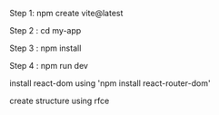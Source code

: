 Step 1: npm create vite@latest

Step 2 : cd my-app

Step 3 : npm install

Step 4 : npm run dev

install react-dom using  'npm install react-router-dom'

create structure using  rfce 